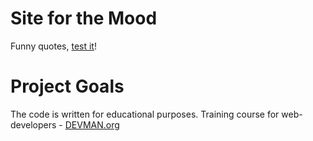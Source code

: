 # Site for the Mood

Funny quotes, [test it](https://b00bl1k.ru/20_mood/)!

# Project Goals

The code is written for educational purposes. Training course for web-developers - [DEVMAN.org](https://devman.org)
